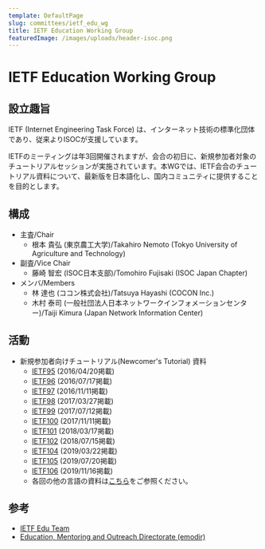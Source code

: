 ```yaml
---
template: DefaultPage
slug: committees/ietf_edu_wg
title: IETF Education Working Group
featuredImage: /images/uploads/header-isoc.png
---
```


# IETF Education Working Group
## 設立趣旨
IETF (Internet Engineering Task Force) は、インターネット技術の標準化団体であり、従来よりISOCが支援しています。

IETFのミーティングは年3回開催されますが、会合の初日に、新規参加者対象のチュートリアルセッションが実施されています。本WGでは、IETF会合のチュートリアル資料について、最新版を日本語化し、国内コミュニティに提供することを目的とします。

## 構成
*  主査/Chair
   *  根本 貴弘 (東京農工大学)/Takahiro Nemoto (Tokyo University of Agriculture and Technology)
*  副査/Vice Chair
   *  藤崎 智宏 (ISOC日本支部)/Tomohiro Fujisaki (ISOC Japan Chapter)
*  メンバ/Members
   *  林 達也 (ココン株式会社)/Tatsuya Hayashi (COCON Inc.)
   *  木村 泰司 (一般社団法人日本ネットワークインフォメーションセンター)/Taiji Kimura (Japan Network Information Center)

## 活動
*  &#8203;新規参加者向けチュートリアル(Newcomer's Tutorial) 資料
   *  [IETF95](https://drive.google.com/file/d/1_Q3RR5ohB3_ARDxcxaJZbv6jYE0XoCJU/view?usp=share_link) (2016/04/20掲載)
   *  [IETF96](https://drive.google.com/file/d/1FwUhlOiUY-qH7CH_1rtAwdHDfjDBbYo_/view?usp=share_link) (2016/07/17掲載)
   *  [IETF97](https://drive.google.com/file/d/18GQGTeB7xZwavFp8RWAr2j4-ZrpOaklR/view?usp=share_link) (2016/11/11掲載)
   *  [IETF98](https://drive.google.com/file/d/1BuKodBcuNEpRX3MfpK45oVW3xRcr7cha/view?usp=share_link) (2017/03/27掲載)
   *  [IETF99](https://drive.google.com/file/d/12vgxfl9JS7ea9tRe5poeNpL5OxVvfddv/view?usp=sharing) (2017/07/12掲載)
   *  [IETF100](https://datatracker.ietf.org/doc/slides-100-edu-sessk-ietf-100-newcomers-tutorial-japanese-translation/) (2017/11/11掲載)
   *  [IETF101](https://datatracker.ietf.org/doc/slides-101-edu-sessb-ietf-newcomers-overview-japanese-translation/) (2018/03/17掲載)
   *  [IETF102](https://datatracker.ietf.org/doc/slides-102-edu-sessd-ietf-newcomers-overview-for-ietf-102-japanese-version/) (2018/07/15掲載)
   *  [IETF104](https://datatracker.ietf.org/doc/slides-edu-ietf-104-newcomer-slides-japanese/) (2019/03/22掲載)
   *  [IETF105](https://datatracker.ietf.org/doc/slides-105-edu-sessa-japanese-translation-of-newcomers-overview-ietf-105/) (2019/07/20掲載)
   *  [IETF106](https://datatracker.ietf.org/doc/slides-106-edu-sesse-japanese-translation-of-newcomers-overview-ietf-106/) (2019/11/16掲載)
   *  各回の他の言語の資料は[こちら](https://datatracker.ietf.org/group/edu/materials/)をご参照ください。
## 参考
*  [IETF Edu Team](https://datatracker.ietf.org/group/edu/about/)
*  [Education, Mentoring and Outreach Directorate (emodir)](https://datatracker.ietf.org/group/emodir/about/)
